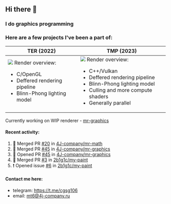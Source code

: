 ## Hi there 👋
### I do graphics programming
### Here are a few projects I've been a part of:  

TER (2022)            |  TMP (2023)
-------------------------|-------------------------
![](images/ter_screenshot_00_upscaled.png) Render overview: <br><ul><li> C/OpenGL <li> Deffered rendering pipeline <li> Blinn-Phong lighting model | ![](images/tmp_screenshot_01_upscaled.png) Render overview: <br><ul><li> C++/Vulkan <li> Deffered rendering pipeline <li> Blinn-Phong lighting model <li> Culling and more compute shaders <li> Generally parallel

Currently working on WIP renderer - [mr-graphics](https://github.com/4J-company/mr-graphics)  

#### Recent activity:
<!--START_SECTION:activity-->
1. 🎉 Merged PR [#20](https://github.com/4J-company/mr-math/pull/20) in [4J-company/mr-math](https://github.com/4J-company/mr-math)
2. 🎉 Merged PR [#45](https://github.com/4J-company/mr-graphics/pull/45) in [4J-company/mr-graphics](https://github.com/4J-company/mr-graphics)
3. 💪 Opened PR [#45](https://github.com/4J-company/mr-graphics/pull/45) in [4J-company/mr-graphics](https://github.com/4J-company/mr-graphics)
4. 🎉 Merged PR [#3](https://github.com/2b1g1c/my-paint/pull/3) in [2b1g1c/my-paint](https://github.com/2b1g1c/my-paint)
5. ❗ Opened issue [#6](https://github.com/2b1g1c/my-paint/issues/6) in [2b1g1c/my-paint](https://github.com/2b1g1c/my-paint)
<!--END_SECTION:activity-->

#### Contact me here:
 - telegram: https://t.me/cgsg106
 - email:    mt6@4j-company.ru
